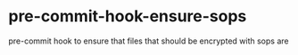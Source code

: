 # pre-commit-hook-ensure-sops
pre-commit hook to ensure that files that should be encrypted with sops are
